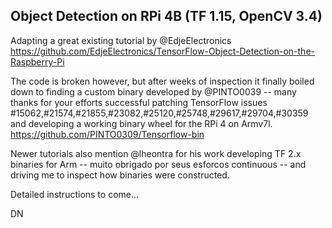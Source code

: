 ## Object Detection on RPi 4B (TF 1.15, OpenCV 3.4)

Adapting a great existing tutorial by @EdjeElectronics
https://github.com/EdjeElectronics/TensorFlow-Object-Detection-on-the-Raspberry-Pi

The code is broken however, but after weeks of inspection it finally boiled down to finding a custom binary developed by @PINTO0039 -- many thanks for your efforts  successful patching TensorFlow issues #15062,#21574,#21855,#23082,#25120,#25748,#29617,#29704,#30359 and
 developing a working binary wheel for the RPi 4 on Armv7l.
 https://github.com/PINTO0309/Tensorflow-bin 

Newer tutorials also mention @lheontra for his work developing TF 2.x binaries for Arm -- muito obrigado por seus esforcos continuous -- and driving me to inspect how binaries were constructed. 

Detailed instructions to come...

DN
